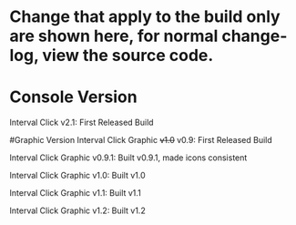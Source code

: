 # Change that apply to the build only are shown here, for normal change-log, view the source code.

# Console Version
Interval Click v2.1: First Released Build

#Graphic Version
Interval Click Graphic ~~v1.0~~ v0.9: First Released Build

Interval Click Graphic v0.9.1: Built v0.9.1, made icons consistent

Interval Click Graphic v1.0: Built v1.0

Interval Click Graphic v1.1: Built v1.1

Interval Click Graphic v1.2: Built v1.2
